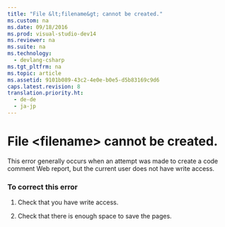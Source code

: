 ```yaml
---
title: "File &lt;filename&gt; cannot be created."
ms.custom: na
ms.date: 09/18/2016
ms.prod: visual-studio-dev14
ms.reviewer: na
ms.suite: na
ms.technology: 
  - devlang-csharp
ms.tgt_pltfrm: na
ms.topic: article
ms.assetid: 9101b089-43c2-4e0e-b0e5-d5b83169c9d6
caps.latest.revision: 8
translation.priority.ht: 
  - de-de
  - ja-jp
---
```

# File &lt;filename&gt; cannot be created.
This error generally occurs when an attempt was made to create a code comment Web report, but the current user does not have write access.  
  
### To correct this error  
  
1.  Check that you have write access.  
  
2.  Check that there is enough space to save the pages.